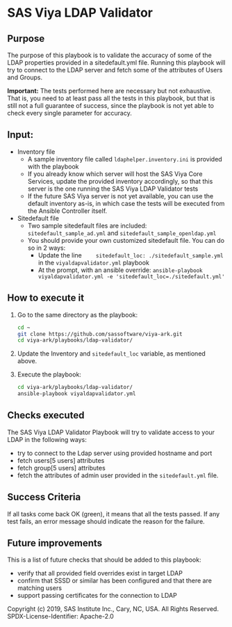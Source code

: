 # SAS Viya LDAP Validator

## Purpose

The purpose of this playbook is to validate the accuracy of some of the LDAP properties provided in a sitedefault.yml file.
Running this playbook will try to connect to the LDAP server and fetch some of the attributes of Users and Groups. 

**Important:** The tests performed here are necessary but not exhaustive. That is, you need to at least pass all the tests in this playbook, but that is still not a full guarantee of success, since the playbook is not yet able to check every single parameter for accuracy. 

## Input:

* Inventory file
  * A sample inventory file called `ldaphelper.inventory.ini` is provided with the playbook
  * If you already know which server will host the SAS Viya Core Services, update the provided inventory accordingly, so that this server is the one running the SAS Viya LDAP Validator tests
  * If the future SAS Viya server is not yet available, you can use the default inventory as-is, in which case the tests will be executed from the Ansible Controller itself.
* Sitedefault file
  * Two sample sitedefault files are included: `sitedefault_sample_ad.yml` and `sitedefault_sample_openldap.yml`
  * You should provide your own customized sitedefault file. You can do so in 2 ways:
    * Update the line `    sitedefault_loc: ./sitedefault_sample.yml` in the `viyaldapvalidator.yml` playbook
    * At the prompt, with an ansible override: `ansible-playbook viyaldapvalidator.yml -e 'sitedefault_loc=./sitedefault.yml'`

## How to execute it

1. Go to the same directory as the playbook:

    ```bash
    cd ~
    git clone https://github.com/sassoftware/viya-ark.git
    cd viya-ark/playbooks/ldap-validator/
    ```

2. Update the Inventory and `sitedefault_loc` variable, as mentioned above.

3. Execute the playbook:

    ```bash
    cd viya-ark/playbooks/ldap-validator/
    ansible-playbook viyaldapvalidator.yml
    ```

## Checks executed

The SAS Viya LDAP Validator Playbook will try to validate access to your LDAP in the following ways:

* try to connect to the Ldap server using provided hostname and port
* fetch users[5 users] attributes
* fetch group[5 users] attributes
* fetch the attributes of admin user provided in the `sitedefault.yml` file.

## Success Criteria

If all tasks come back OK (green), it means that all the tests passed. If any test fails, an error message should indicate the reason for the failure. 

## Future improvements

This is a list of future checks that should be added to this playbook:
* verify that all provided field overrides exist in target LDAP
* confirm that SSSD or similar has been configured and that there are matching users
* support passing certificates for the connection to LDAP

Copyright (c) 2019, SAS Institute Inc., Cary, NC, USA.  All Rights Reserved.
SPDX-License-Identifier: Apache-2.0

